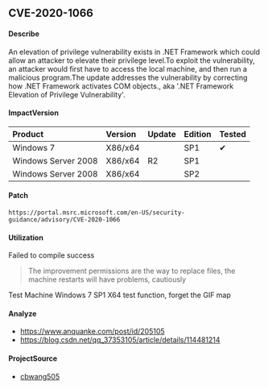 ## CVE-2020-1066

#### Describe

An elevation of privilege vulnerability exists in .NET Framework which could allow an attacker to elevate their privilege level.To exploit the vulnerability, an attacker would first have to access the local machine, and then run a malicious program.The update addresses the vulnerability by correcting how .NET Framework activates COM objects., aka '.NET Framework Elevation of Privilege Vulnerability'.


#### ImpactVersion

| Product             | Version       | Update | Edition | Tested             |
| :------------------ | :------------ | ------ | ------- | ------------------ |
| Windows 7         | X86/x64 |    | SP1 |  &#10004;     |
| Windows Server 2008 | X86/x64 | R2 | SP1 |                    |
| Windows Server 2008 | X86/x64 |        | SP2 |                    |

#### Patch

```
https://portal.msrc.microsoft.com/en-US/security-guidance/advisory/CVE-2020-1066
```

#### Utilization

Failed to compile success

> The improvement permissions are the way to replace files, the machine restarts will have problems, cautiously

Test Machine Windows 7 SP1 X64 test function, forget the GIF map



#### Analyze
- https://www.anquanke.com/post/id/205105
- https://blog.csdn.net/qq_37353105/article/details/114481214

#### ProjectSource

- [cbwang505](https://github.com/cbwang505/CVE-2020-1066-EXP)


